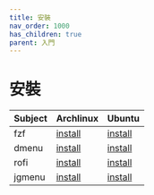 ```yaml
---
title: 安裝
nav_order: 1000
has_children: true
parent: 入門
---
```



# 安裝


| Subject | Archlinux | Ubuntu |
| --- | --- | --- |
| fzf | [install](https://samwhelp.github.io/note-about-menu-applet/read/start/install/archlinux.html#fzf) | [install](https://samwhelp.github.io/note-about-menu-applet/read/start/install/ubuntu.html#fzf) |
| dmenu | [install](https://samwhelp.github.io/note-about-menu-applet/read/start/install/archlinux.html#dmenu) | [install](https://samwhelp.github.io/note-about-menu-applet/read/start/install/ubuntu.html#dmenu) |
| rofi | [install](https://samwhelp.github.io/note-about-menu-applet/read/start/install/archlinux.html#rofi)  | [install](https://samwhelp.github.io/note-about-menu-applet/read/start/install/ubuntu.html#rofi) |
| jgmenu | [install](https://samwhelp.github.io/note-about-menu-applet/read/start/install/archlinux.html#jgmenu) | [install](https://samwhelp.github.io/note-about-menu-applet/read/start/install/ubuntu.html#jgmenu) |
